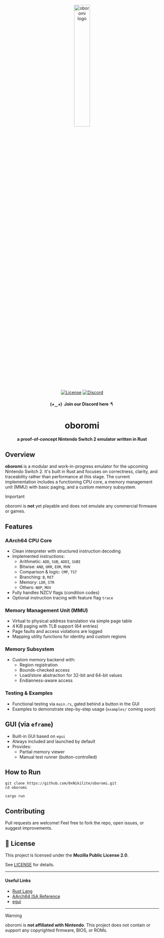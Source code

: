 <p align="center">
  <img width="32%" height="32%" src="https://github.com/user-attachments/assets/2cf6431e-e9a5-4f03-98ce-d8c975ddde77" alt="oboromi logo"/>
</p>
<p align="center">
  <a href="https://github.com/0xNikilite/oboromi/blob/main/LICENSE"><img alt="License" src="https://img.shields.io/badge/license-MPL%202.0-blue.svg?style=flat"></a>
  <a href="https://discord.gg/g9sehj8bPz"><img alt="Discord" src="https://img.shields.io/discord/1387476383663390732?style=flat&label=Discord&color=5865F2&logo=discord&logoColor=white"></a>
</p>

<h4 align="center">(◕‿◕)&nbsp;&nbsp;Join our Discord here 🢰</h4>

<h1 align="center">oboromi</h1>
<h4 align="center">a proof-of-concept Nintendo Switch 2 emulator written in Rust</h4>

## Overview

**oboromi** is a modular and work-in-progress emulator for the upcoming Nintendo Switch 2. It's built in Rust and focuses on correctness, clarity, and traceability rather than performance at this stage. The current implementation includes a functioning CPU core, a memory management unit (MMU) with basic paging, and a custom memory subsystem.

> [!IMPORTANT]  
> oboromi is **not** yet playable and does not emulate any commercial firmware or games.

## Features

### AArch64 CPU Core
- Clean interpreter with structured instruction decoding
- Implemented instructions:
  - Arithmetic: `ADD`, `SUB`, `ADDI`, `SUBI`
  - Bitwise: `AND`, `ORR`, `EOR`, `MVN`
  - Comparison & logic: `CMP`, `TST`
  - Branching: `B`, `RET`
  - Memory: `LDR`, `STR`
  - Others: `NOP`, `MOV`
- Fully handles NZCV flags (condition codes)
- Optional instruction tracing with feature flag `trace`

### Memory Management Unit (MMU)
- Virtual to physical address translation via simple page table
- 4 KiB paging with TLB support (64 entries)
- Page faults and access violations are logged
- Mapping utility functions for identity and custom regions

### Memory Subsystem
- Custom memory backend with:
  - Region registration
  - Bounds-checked access
  - Load/store abstraction for 32-bit and 64-bit values
  - Endianness-aware access

### Testing & Examples
- Functional testing via `main.rs`, gated behind a button in the GUI
- Examples to demonstrate step-by-step usage (`examples/` coming soon)

## GUI (via `eframe`)
- Built-in GUI based on `egui`
- Always included and launched by default
- Provides:
  - Partial memory viewer
  - Manual test runner (button-controlled)

## How to Run

```shell
git clone https://github.com/0xNikilite/oboromi.git
cd oboromi

cargo run
````

## Contributing

Pull requests are welcome! Feel free to fork the repo, open issues, or suggest improvements.

## 📜 License

This project is licensed under the **Mozilla Public License 2.0**.

See [LICENSE](LICENSE) for details.

---

#### Useful Links

* [Rust Lang](https://www.rust-lang.org/)
* [AArch64 ISA Reference](https://developer.arm.com/documentation/ddi0602/latest/)
* [egui](https://github.com/emilk/egui)

---

> [!WARNING]  
> oboromi is **not affiliated with Nintendo**. This project does not contain or support any copyrighted firmware,
BIOS, or ROMs.
